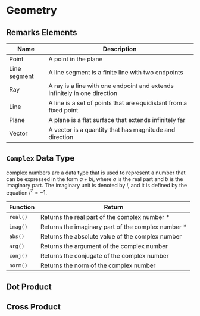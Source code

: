 # Geometry

## Remarks Elements
| Name | Description |
| --- | --- |
| Point | A point in the plane |
| Line segment | A line segment is a finite line with two endpoints |
| Ray | A ray is a line with one endpoint and extends infinitely in one direction |
| Line | A line is a set of points that are equidistant from a fixed point |
| Plane | A plane is a flat surface that extends infinitely far |
| Vector | A vector is a quantity that has magnitude and direction |

## `Complex` Data Type
complex numbers are a data type that is used to represent a number that can be expressed in the form $a + bi$, where $a$ is the real part and $b$ is the imaginary part. The imaginary unit is denoted by $i$, and it is defined by the equation $i^2 = -1$.

| Function | Return |
| --- | --- |
| `real()` | Returns the real part of the complex number $*$ |
| `imag()` | Returns the imaginary part of the complex number $*$ |
| `abs()` | Returns the absolute value of the complex number |
| `arg()` | Returns the argument of the complex number |
| `conj()` | Returns the conjugate of the complex number |
| `norm()` | Returns the norm of the complex number |

## Dot Product

## Cross Product

<!--
## Notes
- double and long double
- corner cases (lines, points, polygons) 
- elements (point, line segment, ray, line, plane)
- angles (radians (better), degrees) and cicles
- complex data type
-->
